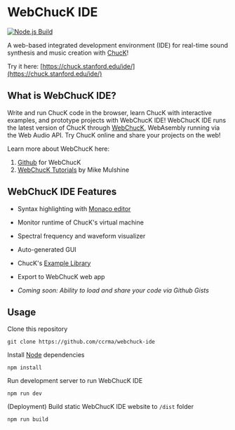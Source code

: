 # WebChucK IDE

[![Node.js Build](https://github.com/terryzfeng/webchuck-ide/actions/workflows/node.js.yml/badge.svg)](https://github.com/terryzfeng/webchuck-ide/actions/workflows/node.js.yml)

A web-based integrated development environment (IDE) for real-time sound synthesis and music creation with [ChucK](https://chuck.stanford.edu)!

Try it here: [https://chuck.stanford.edu/ide/](https://chuck.stanford.edu/ide/)

## What is WebChucK IDE?

Write and run ChucK code in the browser, learn ChucK with interactive examples, and prototype projects with WebChucK IDE! 
WebChucK IDE runs the latest version of ChucK through [WebChucK](https://chuck.stanford.edu/webchuck), WebAsembly running via the Web Audio API. Try ChucK online and share your projects on the web!

Learn more about WebChucK here:

1. [Github](https://github.com/ccrma/webchuck) for WebChucK 
2. [WebChucK Tutorials](https://chuck.stanford.edu/webchuck/tutorial) by Mike Mulshine

## WebChucK IDE Features

- Syntax highlighting with [Monaco editor](https://github.com/microsoft/monaco-editor)

- Monitor runtime of ChucK's virtual machine

- Spectral frequency and waveform visualizer

- Auto-generated GUI

- ChucK's [Example Library](https://chuck.stanford.edu/doc/examples/)

- Export to WebChucK web app

- *Coming soon: Ability to load and share your code via Github Gists*

## Usage

Clone this repository 

```
git clone https://github.com/ccrma/webchuck-ide
```

Install [Node](https://nodejs.org/en/download) dependencies

```
npm install
```

Run development server to run WebChucK IDE

```
npm run dev
```

(Deployment) Build static WebChucK IDE website to `/dist` folder

```
npm run build
```
